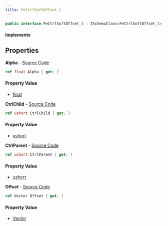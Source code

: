 ```yaml
---
title: FeCtrlSoftOffset_t
---
```


```csharp
public interface FeCtrlSoftOffset_t : ISchemaClass<FeCtrlSoftOffset_t>, ISchemaField, ISchemaClass, INativeHandle
```

#### Implements

## Properties

**Alpha** - [Source Code](https://github.com/swiftly-solution/swiftlys2/blob/main/managed/src/SwiftlyS2.Generated/Schemas/Interfaces/FeCtrlSoftOffset_t.cs#L22)

```csharp
ref float Alpha { get; }
```

#### Property Value

- [float](https://learn.microsoft.com/dotnet/api/system.single)

**CtrlChild** - [Source Code](https://github.com/swiftly-solution/swiftlys2/blob/main/managed/src/SwiftlyS2.Generated/Schemas/Interfaces/FeCtrlSoftOffset_t.cs#L18)

```csharp
ref ushort CtrlChild { get; }
```

#### Property Value

- [ushort](https://learn.microsoft.com/dotnet/api/system.uint16)

**CtrlParent** - [Source Code](https://github.com/swiftly-solution/swiftlys2/blob/main/managed/src/SwiftlyS2.Generated/Schemas/Interfaces/FeCtrlSoftOffset_t.cs#L16)

```csharp
ref ushort CtrlParent { get; }
```

#### Property Value

- [ushort](https://learn.microsoft.com/dotnet/api/system.uint16)

**Offset** - [Source Code](https://github.com/swiftly-solution/swiftlys2/blob/main/managed/src/SwiftlyS2.Generated/Schemas/Interfaces/FeCtrlSoftOffset_t.cs#L20)

```csharp
ref Vector Offset { get; }
```

#### Property Value

- [Vector](/docs/api/shared/natives/vector)

